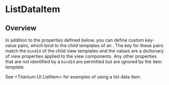 # ListDataItem

<TypeHeader/>

## Overview

In addition to the properties defined below, you can define custom key-value pairs, which bind to
the child templates of an <ItemTemplate>.  The key for these pairs match the `bindId` of
the child view templates and the values are a dictionary of view properties applied to the view components.
Any other properties that are not identified by a `bindId` are permitted but are ignored by the item template.

See <Titanium.UI.ListItem> for examples of using a list data item.

<ApiDocs/>
